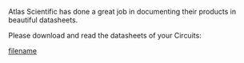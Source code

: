 Atlas Scientific has done a great job in documenting their products in beautiful datasheets.

Please download and read the datasheets of your Circuits:

[filename](../common/ezo-datasheets.md ':include')
